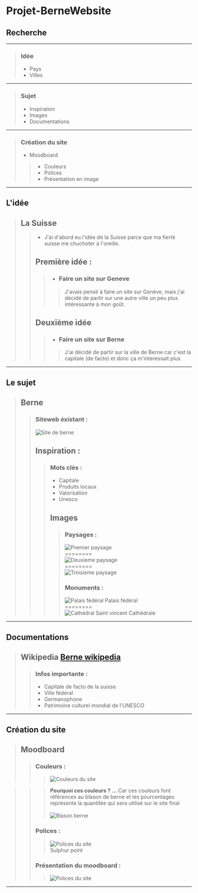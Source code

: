 # Projet-BerneWebsite

## Recherche
---------
> ### Idée
> - Pays
> - Villes
----------
> ### Sujet
>- Inspiration
>- Images
>- Documentations
---------------------
> ### Création du site
>- Moodboard
>>- Couleurs
>>- Polices
>>- Présentation en image
----------
## L'idée
>## La Suisse
>>- J'ai d'abord eu l'idée de la Suisse parce que ma fierté suisse me chuchoter à l'oreille.
>>## Première idée : 
>>>- ### Faire un site sur Geneve
>>>> J'avais pensé à faire un site sur Genève, mais j'ai décidé de partir sur une autre ville un peu plus intéressante à mon goût.
>>## Deuxième idée
>>>- ### Faire un site sur Berne
>>>> J'ai décidé de partir sur la ville de Berne car c'est la capitale (de facto) et donc ça m'interessait plus 
------------------------
## Le sujet
>## Berne
>>### Siteweb éxistant :
>><img src="img/originalwebsite.png" alt="Site de berne"><br>
>> ## Inspiration : 
>>> ### Mots clés :
>>>- Capitale
>>>- Produits locaux
>>>- Valorisation 
>>>- Unesco
>>> ## Images
>>>> ### Paysages :
>>>> <img src="img/pj1.png" alt="Premier paysage"><br>========<br>
>>>> <img src="img/pj2.png" alt="Deuxieme paysage"><br>========<br>
>>>> <img src="img/pj3.png" alt="Troisieme paysage"><br>
>>>> ### Monuments :
>>>> <img src="img/pf.png" alt="Palais fédéral"> Palais fédéral<br>========<br>
>>>> <img src="img/cath.png" alt="Cathédral Saint vincent"> Cathédrale<br>
---------------------
## Documentations
> ## Wikipedia [Berne wikipedia](https://fr.wikipedia.org/wiki/Berne)
>> ### Infos importante :
>>- Capitale de facto de la suisse
>>- Ville fédéral
>>- Germanophone
>>- Patrimoine culturel mondial de l'UNESCO
-------
## Création du site
> ## Moodboard
>> ### Couleurs :
>>> <img src="img/clr.png" alt="Couleurs du site"> <br>

>>> **Pourquoi ces couleurs ? ...** Car ces couleurs font références au blason de berne et les pourcentages représente la quantitée qui sera utilisé sur le site final <br> <br> <img src="img/blason.png" alt="Blason berne">
>> ### Polices :
>>>  <img src="img/polices.png" alt="Polices du site"> <br>
>>>Sulphur point
>> ### Présentation du moodboard : 
>>> <img src="img/moodboard.png" alt="Polices du site"> <br>
----